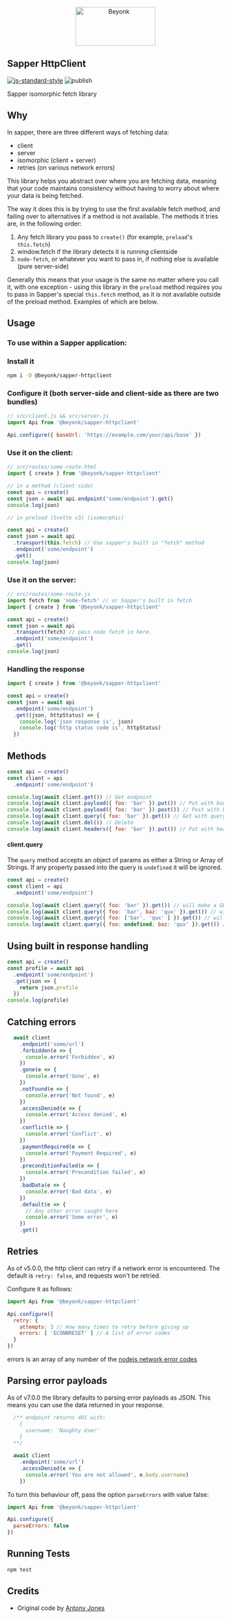 <p align="center">
  <img width="186" height="90" src="https://user-images.githubusercontent.com/218949/44782765-377e7c80-ab80-11e8-9dd8-fce0e37c235b.png" alt="Beyonk" />
</p>

## Sapper HttpClient

[![js-standard-style](https://img.shields.io/badge/code%20style-standard-brightgreen.svg)](http://standardjs.com) ![publish](https://github.com/beyonk-adventures/sapper-httpclient/workflows/publish/badge.svg?branch=master)

Sapper isomorphic fetch library

## Why

In sapper, there are three different ways of fetching data:

* client
* server
* isomorphic (client + server)
* retries (on various network errors)

This library helps you abstract over where you are fetching data, meaning that your code maintains consistency without having to worry about where your data is being fetched.

The way it does this is by trying to use the first available fetch method, and failing over to alternatives if a  method is not available. The methods it tries are, in the following order:

1. Any fetch library you pass to `create()` (for example, `preload`'s `this.fetch`)
1. window.fetch if the library detects it is running clientside
1. `node-fetch`, or whatever you want to pass in, if nothing else is available (pure server-side)

Generally this means that your usage is the same no matter where you call it, with one exception - using this library in the `preload` method requires you to pass in Sapper's special `this.fetch` method, as it is not available outside of the preload method. Examples of which are below.

## Usage

### To use within a Sapper application:

### Install it

```bash
npm i -D @beyonk/sapper-httpclient
```

### Configure it (both server-side and client-side as there are two bundles)

```js
// src/client.js && src/server.js
import Api from '@beyonk/sapper-httpclient'

Api.configure({ baseUrl: 'https://example.com/your/api/base' })
```

### Use it on the client:

```js
// src/routes/some-route.html
import { create } from '@beyonk/sapper-httpclient'

// in a method (client-side)
const api = create()
const json = await api.endpoint('some/endpoint').get()
console.log(json)

// in preload (Svelte v3) (isomorphic)

const api = create()
const json = await api
  .transport(this.fetch) // Use sapper's built in "fetch" method
  .endpoint('some/endpoint')
  .get()
console.log(json)
```

### Use it on the server:

```js
// src/routes/some-route.js
import fetch from 'node-fetch' // or Sapper's built in fetch
import { create } from '@beyonk/sapper-httpclient'

const api = create()
const json = await api
  .transport(fetch) // pass node fetch in here.
  .endpoint('some/endpoint')
  .get()
console.log(json)
```

### Handling the response

```js
import { create } from '@beyonk/sapper-httpclient'

const api = create()
const json = await api
  .endpoint('some/endpoint')
  .get((json, httpStatus) => {
    console.log('json response is', json)
    console.log('http status code is', httpStatus)
  })
```

## Methods

```js
const api = create()
const client = api
  .endpoint('some/endpoint')

console.log(await client.get()) // Get endpoint
console.log(await client.payload({ foo: 'bar' }).put()) // Put with body
console.log(await client.payload({ foo: 'bar' }).post()) // Post with body
console.log(await client.query({ foo: 'bar' }).get()) // Get with query
console.log(await client.del()) // Delete
console.log(await client.headers({ foo: 'bar' }).put()) // Put with headers
```

#### client.query

The `query` method accepts an object of params as either a String or Array of Strings.
If any property passed into the query is `undefined` it will be ignored. 

```js
const api = create()
const client = api
  .endpoint('some/endpoint')

console.log(await client.query({ foo: 'bar' }).get()) // will make a GET request to 'some/endpoint?foo=bar'
console.log(await client.query({ foo: 'bar', baz: 'qux' }).get()) // will make a GET request to 'some/endpoint?foo=bar&baz=qux
console.log(await client.query({ foo: ['bar', 'qux' ] }).get()) // will make a GET request to 'some/endpoint?foo=bar&foo=qux
console.log(await client.query({ foo: undefined, baz: 'qux' }).get()) // will make a GET request to 'some/endpoint?baz=qux

```

## Using built in response handling

```js
const api = create()
const profile = await api
  .endpoint('some/endpoint')
  .get(json => {
    return json.profile
  })
console.log(profile)
```

## Catching errors

```js
  await client
    .endpoint('some/url')
    .forbidden(e => {
      console.error('Forbidden', e)
    })
    .gone(e => {
      console.error('Gone', e)
    })
    .notFound(e => {
      console.error('Not found', e)
    })
    .accessDenied(e => {
      console.error('Access denied', e)
    })
    .conflict(e => {
      console.error('Conflict', e)
    })
    .paymentRequired(e => {
      console.error('Payment Required', e)
    })
    .preconditionFailed(e => {
      console.error('Precondition failed', e)
    })
    .badData(e => {
      console.error('Bad data', e)
    })
    .default(e => {
      // Any other error caught here
      console.error('Some error', e)
    })
    .get()
```

## Retries

As of v5.0.0, the http client can retry if a network error is encountered. The default is `retry: false`, and requests won't be retried.

Configure it as follows:

```js
import Api from '@beyonk/sapper-httpclient'

Api.configure({
  retry: {
    attempts: 3 // How many times to retry before giving up
    errors: [ 'ECONNRESET' ] // A list of error codes
  }
})
```

errors is an array of any number of the [nodejs network error codes](https://nodejs.org/api/errors.html#errors_common_system_errors)


## Parsing error payloads

As of v7.0.0 the library defaults to parsing error payloads as JSON. This means you can use the data returned in your response.

```js
  /** endpoint returns 401 with:
    {
      username: 'Naughty User'
    }
  **/

  await client
    .endpoint('some/url')
    .accessDenied(e => {
      console.error('You are not allowed', e.body.username)
    })
```

To turn this behaviour off, pass the option `parseErrors` with value false:

```js
import Api from '@beyonk/sapper-httpclient'

Api.configure({
  parseErrors: false
})
```

## Running Tests

```sh
npm test
```

## Credits

* Original code by [Antony Jones](https://github.com/antony)
